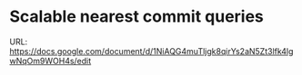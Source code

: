 # Scalable nearest commit queries

URL: https://docs.google.com/document/d/1NiAQG4muTljgk8qirYs2aN5Zt3lfk4lgwNqOm9WOH4s/edit

